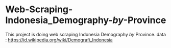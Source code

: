 # Web-Scraping-Indonesia_Demography-_by_-Province
This project is doing web scraping Indonesia Demography _by_ Province.
data : https://id.wikipedia.org/wiki/Demografi_Indonesia
